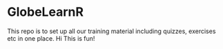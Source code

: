 # GlobeLearnR
This repo is to set up all our training material including quizzes, exercises etc in one place.
Hi This is fun!
